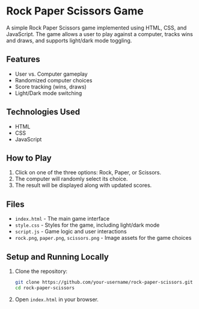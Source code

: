 # Rock Paper Scissors Game  

A simple Rock Paper Scissors game implemented using HTML, CSS, and JavaScript. The game allows a user to play against a computer, tracks wins and draws, and supports light/dark mode toggling.  

## Features  
- User vs. Computer gameplay  
- Randomized computer choices  
- Score tracking (wins, draws)  
- Light/Dark mode switching  

## Technologies Used  
- HTML  
- CSS  
- JavaScript  

## How to Play  
1. Click on one of the three options: Rock, Paper, or Scissors.  
2. The computer will randomly select its choice.  
3. The result will be displayed along with updated scores.  

## Files  
- `index.html` - The main game interface  
- `style.css` - Styles for the game, including light/dark mode  
- `script.js` - Game logic and user interactions  
- `rock.png`, `paper.png`, `scissors.png` - Image assets for the game choices  

## Setup and Running Locally  
1. Clone the repository:  
   ```bash
   git clone https://github.com/your-username/rock-paper-scissors.git
   cd rock-paper-scissors
   ```
2. Open `index.html` in your browser.  



